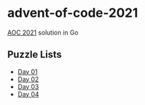 # advent-of-code-2021

[AOC 2021](https://adventofcode.com/) solution in Go

## Puzzle Lists

* [Day 01](https://adventofcode.com/2021/day/1)
* [Day 02](https://adventofcode.com/2021/day/2)
* [Day 03](https://adventofcode.com/2021/day/3)
* [Day 04](https://adventofcode.com/2021/day/4)
